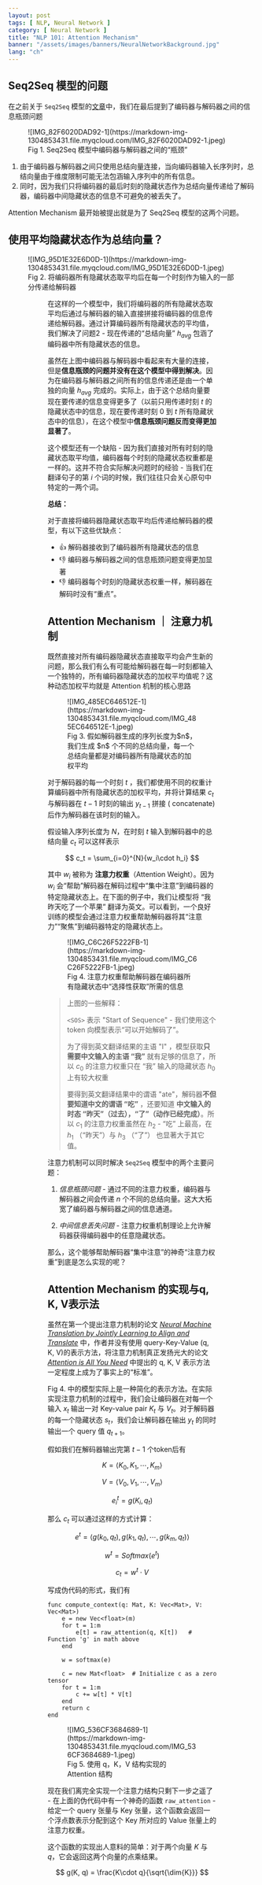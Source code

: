 ```yaml
---
layout: post
tags: [ NLP, Neural Network ]
category: [ Neural Network ]
title: "NLP 101: Attention Mechanism"
banner: "/assets/images/banners/NeuralNetworkBackground.jpg"
lang: "ch"
---
```


## Seq2Seq 模型的问题

在之前关于 `Seq2Seq` 模型的[文章]({{site.baseurl}}/2021/Seq2Seq.html)中，我们在最后提到了编码器与解码器之间的信息瓶颈问题

<figure markdown=1>
![IMG_82F6020DAD92-1](https://markdown-img-1304853431.file.myqcloud.com/IMG_82F6020DAD92-1.jpeg)
<figcaption>Fig 1. Seq2Seq 模型中编码器与解码器之间的“瓶颈”</figcaption>
</figure>


1. 由于编码器与解码器之间只使用总结向量连接，当向编码器输入长序列时，总结向量由于维度限制可能无法包涵输入序列中的所有信息。
2. 同时，因为我们只将编码器的最后时刻的隐藏状态作为总结向量传递给了解码器，编码器中间隐藏状态的信息不可避免的被丢失了。

Attention Mechanism 最开始被提出就是为了 Seq2Seq 模型的这两个问题。

## 使用平均隐藏状态作为总结向量？

<figure markdown=1>
![IMG_95D1E32E6D0D-1](https://markdown-img-1304853431.file.myqcloud.com/IMG_95D1E32E6D0D-1.jpeg)
<figcaption>Fig 2. 将编码器所有隐藏状态取平均后在每一个时刻作为输入的一部分传递给解码器</figcaption>
<figure/>

在这样的一个模型中，我们将编码器的所有隐藏状态取平均后通过与解码器的输入直接拼接将编码器的信息传递给解码器。通过计算编码器所有隐藏状态的平均值，我们解决了问题2 - 现在传递的“总结向量” $h_{avg}$ 包涵了编码器中所有隐藏状态的信息。

虽然在上图中编码器与解码器中看起来有大量的连接，但是**信息瓶颈的问题并没有在这个模型中得到解决**。因为在编码器与解码器之间所有的信息传递还是由一个单独的向量 $h_{avg}$ 完成的。实际上，由于这个总结向量要现在要传递的信息变得更多了（以前只用传递时刻 $t$ 的隐藏状态中的信息，现在要传递时刻 $0$ 到 $t$ 所有隐藏状态中的信息），在这个模型中**信息瓶颈问题反而变得更加显著了**。

这个模型还有一个缺陷 - 因为我们直接对所有时刻的隐藏状态取平均值，编码器每个时刻的隐藏状态权重都是一样的。这并不符合实际解决问题时的经验 - 当我们在翻译句子的第 $i$ 个词的时候，我们往往只会关心原句中特定的一两个词。

**总结：**


对于直接将编码器隐藏状态取平均后传递给解码器的模型，有以下这些优缺点：

* :+1: 解码器接收到了编码器所有隐藏状态的信息
* :-1: 编码器与解码器之间的信息瓶颈问题变得更加显著
* :-1: 编码器每个时刻的隐藏状态权重一样，解码器在解码时没有“重点”。

## Attention Mechanism ｜ 注意力机制

既然直接对所有编码器隐藏状态直接取平均会产生新的问题，那么我们有么有可能给解码器在每一时刻都输入一个独特的，所有编码器隐藏状态的加权平均值呢？这种动态加权平均就是 Attention 机制的核心思路

<figure markdown=1>
![IMG_485EC646512E-1](https://markdown-img-1304853431.file.myqcloud.com/IMG_485EC646512E-1.jpeg)
<figcaption>Fig 3. 假如解码器生成的序列长度为$n$，我们生成 $n$ 个不同的总结向量，每一个总结向量都是对编码器所有隐藏状态的加权平均</figcaption>
</figure>


对于解码器的每一个时刻 $t$ ，我们都使用不同的权重计算编码器中所有隐藏状态的加权平均，并将计算结果 $c_t$ 与解码器在 $t - 1$ 时刻的输出 $y_{t-1}$ 拼接 ( concatenate) 后作为解码器在该时刻的输入。


假设输入序列长度为 $N$，在时刻 $t$ 输入到解码器中的总结向量 $c_t$ 可以这样表示

$$
c_t = \sum_{i=0}^{N}{w_i\cdot h_i}
$$

其中 $w_i$ 被称为 **注意力权重**（Attention Weight）。因为 $w_i$ 会“帮助”解码器在解码过程中“集中注意”到编码器的特定隐藏状态上。在下面的例子中，我们让模型将 “我昨天吃了一个苹果” 翻译为英文。可以看到，一个良好训练的模型会通过注意力权重帮助解码器将其“注意力”“聚焦”到编码器特定的隐藏状态上。

<figure markdown=1>
![IMG_C6C26F5222FB-1](https://markdown-img-1304853431.file.myqcloud.com/IMG_C6C26F5222FB-1.jpeg)
<figcaption>Fig 4. 注意力权重帮助解码器在编码器所有隐藏状态中“选择性获取”所需的信息</figcaption>
</figure>

> 上图的一些解释：
> 
> `<SOS>` 表示 "Start of Sequence" - 我们使用这个 token 向模型表示“可以开始解码了”。
> 
> 为了得到英文翻译结果的主语 "I" ，模型获取**只需要中文输入的主语 “我”** 就有足够的信息了，所以 $c_0$ 的注意力权重只在 “我” 输入的隐藏状态 $h_0$ 上有较大权重
> 
> 要得到英文翻译结果中的谓语 "ate"，解码器**不但要知道中文的谓语 “吃”** ，还要知道 **中文输入的时态 “昨天”（过去），“了”（动作已经完成）**。所以 $c_1$ 的注意力权重虽然在 $h_2$ - “吃” 上最高，在 $h_1$ （“昨天”）与 $h_3$ （“了”） 也显著大于其它值。

注意力机制可以同时解决 `Seq2Seq` 模型中的两个主要问题：

1. *信息瓶颈问题* - 通过不同的注意力权重，编码器与解码器之间会传递 $n$ 个不同的总结向量。这大大拓宽了编码器与解码器之间的信息通道。

2. *中间信息丢失问题* - 注意力权重机制理论上允许解码器获得编码器中的任意隐藏状态。

那么，这个能够帮助解码器“集中注意”的神奇“注意力权重”到底是怎么实现的呢？

## Attention Mechanism 的实现与q, K, V表示法

虽然在第一个提出注意力机制的论文 [*Neural Machine Translation by Jointly Learning to Align and Translate*](https://arxiv.org/pdf/1409.0473.pdf) 中，作者并没有使用 query-Key-Value (q, K, V)的表示方法，将注意力机制真正发扬光大的论文 [*Attention is All You Need*](https://proceedings.neurips.cc/paper/2017/file/3f5ee243547dee91fbd053c1c4a845aa-Paper.pdf) 中提出的 q, K, V 表示方法一定程度上成为了事实上的“标准”。

Fig 4. 中的模型实际上是一种简化的表示方法。在实际实现注意力机制的过程中，我们会让编码器在对每一个输入 $x_t$ 输出一对 Key-value pair $K_t$ 与 $V_t$。对于解码器
的每一个隐藏状态 $s_t$，我们会让解码器在输出 $y_t$ 的同时输出一个 query 值 $q_{t + 1}$。

假如我们在解码器输出完第 $t-1$ 个token后有

$$
K = \left\langle K_0, K_1, \cdots, K_m \right\rangle
$$

$$
V = \left\langle V_0, V_1, \cdots, V_m \right\rangle
$$

$$
e^t_i = g(K_i, q_t)
$$

那么 $c_t$ 可以通过这样的方式计算：

$$
e^t = \left\langle g(k_0, q_t), g(k_1, q_t), \cdots, g(k_m, q_t)\right\rangle
$$

$$
w^t = Softmax (e^t)
$$

$$
c_t = w^t\cdot V
$$

写成伪代码的形式，我们有

```
func compute_context(q: Mat, K: Vec<Mat>, V: Vec<Mat>)
    e = new Vec<float>(m)
    for t = 1:m
        e[t] = raw_attention(q, K[t])   # Function 'g' in math above
    end

    w = softmax(e)

    c = new Mat<float>  # Initialize c as a zero tensor
    for t = 1:m
        c += w[t] * V[t]
    end
    return c
end
```
<figure markdown=1>
![IMG_536CF3684689-1](https://markdown-img-1304853431.file.myqcloud.com/IMG_536CF3684689-1.jpeg)
<figcaption>Fig 5. 使用 q，K，V 结构实现的 Attention 结构</figcaption>
</figure>

现在我们离完全实现一个注意力结构只剩下一步之遥了 - 在上面的伪代码中有一个神奇的函数 `raw_attention` - 给定一个 query 张量与 Key 张量，这个函数会返回一个浮点数表示分配到这个 Key 所对应的 Value 张量上的注意力权重。

这个函数的实现出人意料的简单：对于两个向量 $K$ 与 $q$，它会返回这两个向量的点乘结果。

$$
g(K, q) = \frac{K\cdot q}{\sqrt{\dim{K}}}
$$

